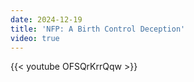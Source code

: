```yaml
---
date: 2024-12-19
title: 'NFP: A Birth Control Deception'
video: true
---
```



{{< youtube OFSQrKrrQqw >}}
